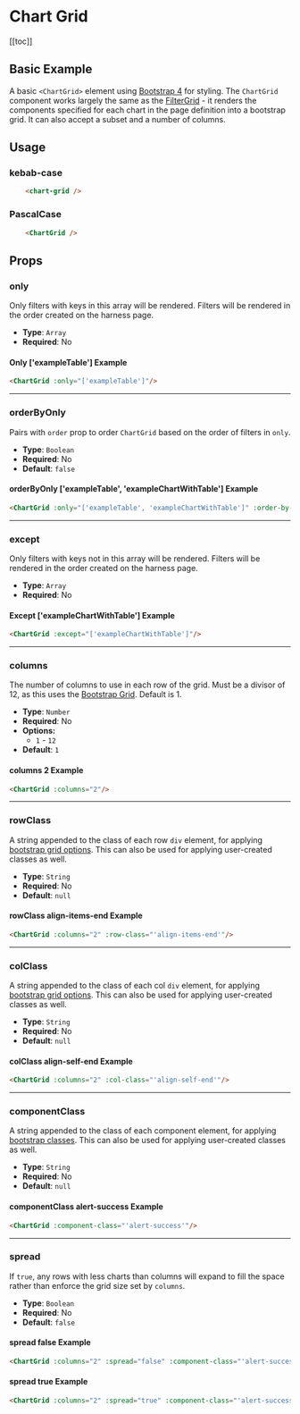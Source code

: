 # Chart Grid
[[toc]]
## Basic Example
A basic `<ChartGrid>` element using [Bootstrap 4](https://getbootstrap.com/docs/4.0/) for styling. The `ChartGrid` component works largely the same as the [FilterGrid](/components/layouts/filterGrid) - it renders the components specified for each chart in the page definition into a bootstrap grid. It can also accept a subset and a number of columns.

<ChartGrid :only="['exampleChartWithTable', 'exampleTable']"/>

## Usage
### kebab-case
``` html
    <chart-grid />
```
### PascalCase
```html
    <ChartGrid />
```

## Props

### only
Only filters with keys in this array will be rendered. Filters will be rendered in the order created on the harness page.
* **Type**: `Array`
* **Required**: No

#### Only ['exampleTable'] Example
<ChartGrid :only="['exampleTable']"/>

```html
<ChartGrid :only="['exampleTable']"/>
```
***
### orderByOnly
Pairs with `order` prop to order `ChartGrid` based on the order of filters in `only`.
* **Type**: `Boolean`
* **Required**: No
* **Default**: `false`

#### orderByOnly ['exampleTable', 'exampleChartWithTable'] Example
<ChartGrid :only="['exampleTable', 'barChart-0']" :order-by-only="true"/>

```html
<ChartGrid :only="['exampleTable', 'exampleChartWithTable']" :order-by-only="true"/>
```
***
### except
Only filters with keys not in this array will be rendered. Filters will be rendered in the order created on the harness page.
* **Type**: `Array`
* **Required**: No

#### Except ['exampleChartWithTable'] Example
<ChartGrid :only="['exampleTable']"/>

```html
<ChartGrid :except="['exampleChartWithTable']"/>
```
***
### columns
The number of columns to use in each row of the grid. Must be a divisor of 12, as this uses the [Bootstrap Grid](https://getbootstrap.com/docs/4.0/layout/grid/). Default is 1.
* **Type**: `Number`
* **Required**: No
* **Options:**
    * `1` - `12`
* **Default**: `1`

#### columns 2 Example
<ChartGrid :only="['exampleTable', 'barChart-1']" :columns="2"/>

```html
<ChartGrid :columns="2"/>
```
***
### rowClass
A string appended to the class of each row `div` element, for applying [bootstrap grid options](https://getbootstrap.com/docs/4.0/layout/grid/). This can also be used for applying user-created classes as well.
* **Type**: `String`
* **Required**: No
* **Default**: `null`

#### rowClass align-items-end Example
<ChartGrid :only="['exampleTable', 'barChart-2']" :columns="2" :row-class="'align-items-end'"/>

```html
<ChartGrid :columns="2" :row-class="'align-items-end'"/>
```
***
### colClass
A string appended to the class of each col `div` element, for applying [bootstrap grid options](https://getbootstrap.com/docs/4.0/layout/grid/). This can also be used for applying user-created classes as well.
* **Type**: `String`
* **Required**: No
* **Default**: `null`

#### colClass align-self-end Example
<ChartGrid :only="['exampleTable', 'barChart-3']" :columns="2" :col-class="'align-self-end'"/>

```html
<ChartGrid :columns="2" :col-class="'align-self-end'"/>
```
***
### componentClass
A string appended to the class of each component element, for applying [bootstrap classes](https://getbootstrap.com/docs/4.0/). This can also be used for applying user-created classes as well.
* **Type**: `String`
* **Required**: No
* **Default**: `null`

#### componentClass alert-success Example
<ChartGrid :only="['exampleTable', 'barChart-4']" :component-class="'alert-success'"/>

```html
<ChartGrid :component-class="'alert-success'"/>
```
***
### spread
If `true`, any rows with less charts than columns will expand to fill the space rather than enforce the grid size set by `columns`.
* **Type**: `Boolean`
* **Required**: No
* **Default**: `false`

#### spread false Example
<ChartGrid :only="['exampleTable']" :columns="2" :spread="false"/>

```html
<ChartGrid :columns="2" :spread="false" :component-class="'alert-success'"/>
```

#### spread true Example
<ChartGrid :only="['exampleTable']" :columns="2" :spread="true"/>

```html
<ChartGrid :columns="2" :spread="true" :component-class="'alert-success'"/>
```